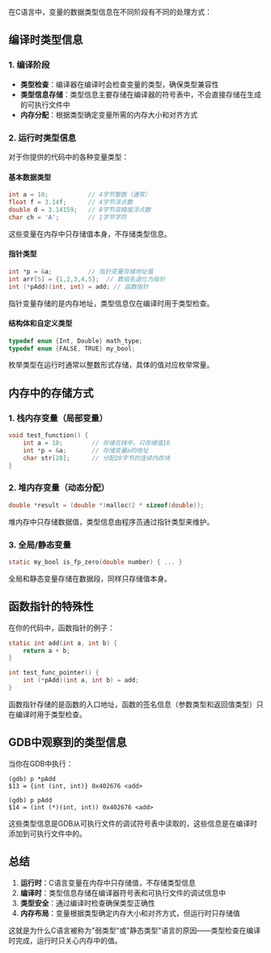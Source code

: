在C语言中，变量的数据类型信息在不同阶段有不同的处理方式：

## 编译时类型信息

### 1. 编译阶段
- **类型检查**：编译器在编译时会检查变量的类型，确保类型兼容性
- **类型信息存储**：类型信息主要存储在编译器的符号表中，不会直接存储在生成的可执行文件中
- **内存分配**：根据类型确定变量所需的内存大小和对齐方式

### 2. 运行时类型信息
对于你提供的代码中的各种变量类型：

#### 基本数据类型
```c
int a = 10;           // 4字节整数（通常）
float f = 3.14f;      // 4字节浮点数
double d = 3.14159;   // 8字节双精度浮点数
char ch = 'A';        // 1字节字符
```

这些变量在内存中只存储值本身，不存储类型信息。

#### 指针类型
```c
int *p = &a;          // 指针变量存储地址值
int arr[5] = {1,2,3,4,5};  // 数组名退化为指针
int (*pAdd)(int, int) = add; // 函数指针
```

指针变量存储的是内存地址，类型信息仅在编译时用于类型检查。

#### 结构体和自定义类型
```c
typedef enum {Int, Double} math_type;
typedef enum {FALSE, TRUE} my_bool;
```

枚举类型在运行时通常以整数形式存储，具体的值对应枚举常量。

## 内存中的存储方式

### 1. 栈内存变量（局部变量）
```c
void test_function() {
    int a = 10;        // 存储在栈中，只存储值10
    int *p = &a;       // 存储变量a的地址
    char str[20];      // 分配20字节的连续内存块
}
```

### 2. 堆内存变量（动态分配）
```c
double *result = (double *)malloc(2 * sizeof(double));
```

堆内存中只存储数据值，类型信息由程序员通过指针类型来维护。

### 3. 全局/静态变量
```c
static my_bool is_fp_zero(double number) { ... }
```

全局和静态变量存储在数据段，同样只存储值本身。

## 函数指针的特殊性

在你的代码中，函数指针的例子：
```c
static int add(int a, int b) {
    return a + b;
}

int test_func_pointer() {
    int (*pAdd)(int a, int b) = add;
}
```

函数指针存储的是函数的入口地址，函数的签名信息（参数类型和返回值类型）只在编译时用于类型检查。

## GDB中观察到的类型信息

当你在GDB中执行：
```gdb
(gdb) p *pAdd
$13 = {int (int, int)} 0x402676 <add>

(gdb) p pAdd
$14 = (int (*)(int, int)) 0x402676 <add>
```

这些类型信息是GDB从可执行文件的调试符号表中读取的，这些信息是在编译时添加到可执行文件中的。

## 总结

1. **运行时**：C语言变量在内存中只存储值，不存储类型信息
2. **编译时**：类型信息存储在编译器符号表和可执行文件的调试信息中
3. **类型安全**：通过编译时检查确保类型正确性
4. **内存布局**：变量根据类型确定内存大小和对齐方式，但运行时只存储值

这就是为什么C语言被称为"弱类型"或"静态类型"语言的原因——类型检查在编译时完成，运行时只关心内存中的值。